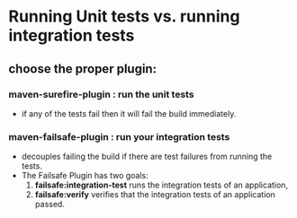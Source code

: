 # Running Unit tests vs. running integration tests

## choose the proper plugin:

### maven-surefire-plugin : run the unit tests
-  if any of the tests fail then it will fail the build immediately.

### maven-failsafe-plugin : run your integration tests
- decouples failing the build if there are test failures from running the tests.
- The Failsafe Plugin has two goals:
  1. **failsafe:integration-test** runs the integration tests of an application,
  2. **failsafe:verify** verifies that the integration tests of an application passed.
